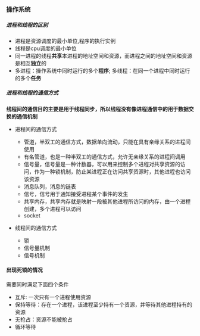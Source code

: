 ### 操作系统

##### 进程和线程的区别

- 进程是资源调度的最小单位,程序的执行实例
- 线程是cpu调度的最小单位
- 同一进程的线程**共享**本进程的地址空间和资源，而进程之间的地址空间和资源是相互**独立**的
-  多进程：操作系统中同时运行的多个**程序**; 多线程：在同一个进程中同时运行的多个**任务**



##### 进程和线程的通信方式

**线程间的通信目的主要是用于线程同步，所以线程没有像进程通信中的用于数据交换的通信机制**

- 进程间的通信方式
  - 管道，半双工的通信方式，数据单向流动，只能在具有亲缘关系的进程间使用
  - 有名管道，也是一种半双工的通信方式，允许无亲缘关系的进程间调用
  - 信号量，信号量是一种计数器，可以用来控制多个进程对共享资源的访问，作为一种锁机制，防止某进程正在访问共享资源时，其他进程也访问该资源
  - 消息队列，消息的链表
  - 信号，信号用于通知接受进程某个事件的发生
  - 共享内存，共享内存就是映射一段被其他进程所访问的内存，由一个进程创建，多个进程可以访问
  - socket

- 线程间的通信方式
  - 锁
  - 信号量机制
  - 信号机制

#### 出现死锁的情况

需要同时满足下面四个条件

- 互斥: 一次只有一个进程使用资源
- 保持等待：存在一个进程，该进程至少持有一个资源，并等待其他进程持有的资源
- 无抢占：资源不能被抢占
- 循环等待

